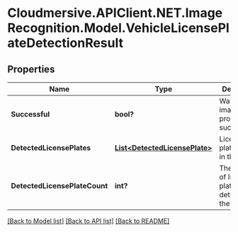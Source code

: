 # Cloudmersive.APIClient.NET.ImageRecognition.Model.VehicleLicensePlateDetectionResult
## Properties

Name | Type | Description | Notes
------------ | ------------- | ------------- | -------------
**Successful** | **bool?** | Was the image processed successfully? | [optional] 
**DetectedLicensePlates** | [**List&lt;DetectedLicensePlate&gt;**](DetectedLicensePlate.md) | License plates found in the image | [optional] 
**DetectedLicensePlateCount** | **int?** | The number of license plates detected in the image | [optional] 

[[Back to Model list]](../README.md#documentation-for-models) [[Back to API list]](../README.md#documentation-for-api-endpoints) [[Back to README]](../README.md)

